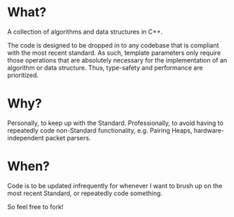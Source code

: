 # What?
A collection of algorithms and data structures in C++. 

The code is designed to be dropped in to any codebase that is compliant with the most recent
standard. As such, template parameters only require those operations that are absolutely necessary
for the implementation of an algorithm or data structure. Thus, type-safety and performance are prioritized.

# Why?
Personally, to keep up with the Standard. Professionally, to avoid having to repeatedly
code non-Standard functionality, e.g. Pairing Heaps, hardware-independent packet parsers.

# When?
Code is to be updated infrequently for whenever I want to brush up on the most recent Standard,
or repeatedly code something.

So feel free to fork!

